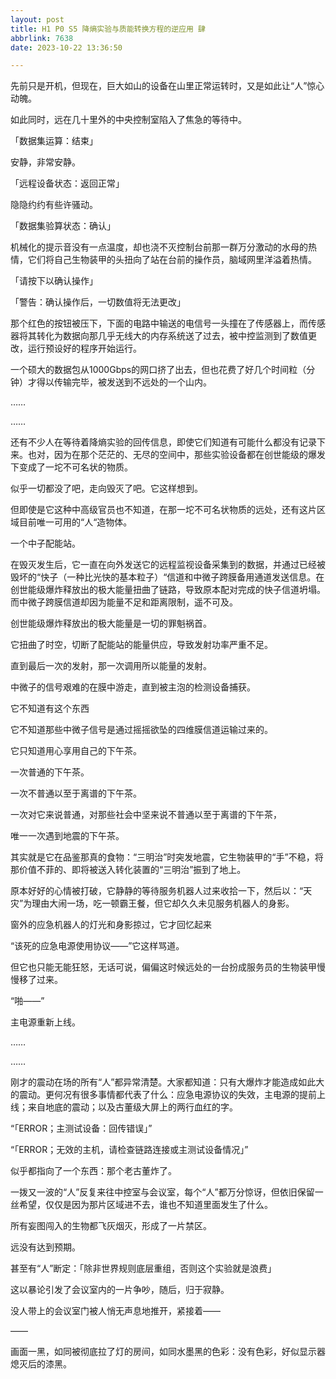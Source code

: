 ```yaml
---
layout: post
title: H1 P0 S5 降熵实验与质能转换方程的逆应用 肆
abbrlink: 7638
date: 2023-10-22 13:36:50

---
```

先前只是开机，但现在，巨大如山的设备在山里正常运转时，又是如此让“人”惊心动魄。

如此同时，远在几十里外的中央控制室陷入了焦急的等待中。

「数据集运算：结束」

安静，非常安静。

「远程设备状态：返回正常」

隐隐约约有些许骚动。

「数据集验算状态：确认」

机械化的提示音没有一点温度，却也浇不灭控制台前那一群万分激动的水母的热情，它们将自己生物装甲的头扭向了站在台前的操作员，脑域网里洋溢着热情。

「请按下以确认操作」

「警告：确认操作后，一切数值将无法更改」

那个红色的按钮被压下，下面的电路中输送的电信号一头撞在了传感器上，而传感器将其转化为数据向那几乎无线大的内存系统送了过去，被中控监测到了数值更改，运行预设好的程序开始运行。

一个硕大的数据包从1000Gbps的网口挤了出去，但也花费了好几个时间粒（分钟）才得以传输完毕，被发送到不远处的一个山内。

……

……

还有不少人在等待着降熵实验的回传信息，即使它们知道有可能什么都没有记录下来。也对，因为在那个茫茫的、无尽的空间中，那些实验设备都在创世能级的爆发下变成了一坨不可名状的物质。

似乎一切都没了吧，走向毁灭了吧。它这样想到。

但即使是它这种中高级官员也不知道，在那一坨不可名状物质的远处，还有这片区域目前唯一可用的“人“造物体。

一个中子配能站。

在毁灭发生后，它一直在向外发送它的远程监视设备采集到的数据，并通过已经被毁坏的“快子（一种比光快的基本粒子）“信道和中微子跨膜备用通道发送信息。在创世能级爆炸释放出的极大能量扭曲了链路，导致原本配对完成的快子信道坍塌。而中微子跨膜信道却因为能量不足和距离限制，遥不可及。

创世能级爆炸释放出的极大能量是一切的罪魁祸首。

它扭曲了时空，切断了配能站的能量供应，导致发射功率严重不足。

直到最后一次的发射，那一次调用所以能量的发射。

中微子的信号艰难的在膜中游走，直到被主泡的检测设备捕获。

它不知道有这个东西

它不知道那些中微子信号是通过摇摇欲坠的四维膜信道运输过来的。

它只知道用心享用自己的下午茶。

一次普通的下午茶。

一次不普通以至于离谱的下午茶。

一次对它来说普通，对那些社会中坚来说不普通以至于离谱的下午茶，

唯一一次遇到地震的下午茶。

其实就是它在品鉴那真的食物：“三明治”时突发地震，它生物装甲的“手”不稳，将那价值不菲的、即将被送入转化装置的“三明治”振到了地上。

原本好好的心情被打破，它静静的等待服务机器人过来收拾一下，然后以：“天灾”为理由大闹一场，吃一顿霸王餐，但它却久久未见服务机器人的身影。

窗外的应急机器人的灯光和身影掠过，它才回忆起来

“该死的应急电源使用协议——”它这样骂道。

但它也只能无能狂怒，无话可说，偏偏这时候远处的一台扮成服务员的生物装甲慢慢移了过来。

“啪——”

主电源重新上线。

……

……

刚才的震动在场的所有“人”都异常清楚。大家都知道：只有大爆炸才能造成如此大的震动。更何况有很多事情都代表了什么：应急电源协议的失效，主电源的提前上线；来自地底的震动；以及古董级大屏上的两行血红的字。

“「ERROR；主测试设备：回传错误」”

“「ERROR；无效的主机，请检查链路连接或主测试设备情况」”

似乎都指向了一个东西：那个老古董炸了。

一拨又一波的“人”反复来往中控室与会议室，每个“人”都万分惊讶，但依旧保留一丝希望，仅仅是因为那片区域进不去，谁也不知道里面发生了什么。

所有妄图闯入的生物都飞灰烟灭，形成了一片禁区。

远没有达到预期。

甚至有“人”断定：「除非世界规则底层重组，否则这个实验就是浪费」

这以暴论引发了会议室内的一片争吵，随后，归于寂静。

没人带上的会议室门被人悄无声息地推开，紧接着——

——

画面一黑，如同被彻底拉了灯的房间，如同水墨黑的色彩：没有色彩，好似显示器熄灭后的漆黑。

